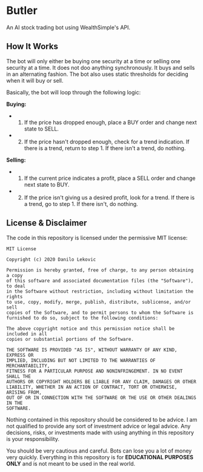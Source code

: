 # Butler

An AI stock trading bot using WealthSimple's API.

## How It Works

The bot will only either be buying one security at a time or selling one security at a time. It does not doo anything synchronously. It buys and sells in an alternating fashion. The bot also uses static thresholds for deciding when it will buy or sell.

Basically, the bot will loop through the following logic:

**Buying:**
- 1) If the price has dropped enough, place a BUY order and change next state to SELL.
- 2) If the price hasn't dropped enough, check for a trend indication. If there is a trend, return to step 1. If there isn't a trend, do nothing.

**Selling:**
- 1) If the current price indicates a profit, place a SELL order and change next state to BUY.
- 2) If the price isn't giving us a desired profit, look for a trend. If there is a trend, go to step 1. If there isn't, do nothing.

## License & Disclaimer

The code in this repository is licensed under the permissive MIT license:

```
MIT License

Copyright (c) 2020 Danilo Lekovic

Permission is hereby granted, free of charge, to any person obtaining a copy
of this software and associated documentation files (the "Software"), to deal
in the Software without restriction, including without limitation the rights
to use, copy, modify, merge, publish, distribute, sublicense, and/or sell
copies of the Software, and to permit persons to whom the Software is
furnished to do so, subject to the following conditions:

The above copyright notice and this permission notice shall be included in all
copies or substantial portions of the Software.

THE SOFTWARE IS PROVIDED "AS IS", WITHOUT WARRANTY OF ANY KIND, EXPRESS OR
IMPLIED, INCLUDING BUT NOT LIMITED TO THE WARRANTIES OF MERCHANTABILITY,
FITNESS FOR A PARTICULAR PURPOSE AND NONINFRINGEMENT. IN NO EVENT SHALL THE
AUTHORS OR COPYRIGHT HOLDERS BE LIABLE FOR ANY CLAIM, DAMAGES OR OTHER
LIABILITY, WHETHER IN AN ACTION OF CONTRACT, TORT OR OTHERWISE, ARISING FROM,
OUT OF OR IN CONNECTION WITH THE SOFTWARE OR THE USE OR OTHER DEALINGS IN THE
SOFTWARE.
```

Nothing contained in this repository should be considered to be advice. I am not qualified to provide any sort of investment advice or legal advice. Any decisions, risks, or investments made with using anything in this repository is your responsibility.

You should be very cautious and careful. Bots can lose you a lot of money very quickly. Everything in this repository is for **EDUCATIONAL PURPOSES ONLY** and is not meant to be used in the real world.
